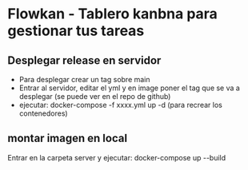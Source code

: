 # Flowkan - Tablero kanbna para gestionar tus tareas

## Desplegar release en servidor
 - Para desplegar crear un tag sobre main
 - Entrar al servidor, editar el yml y en image poner el tag que se va a desplegar (se puede ver en el repo de github)
 - ejecutar: docker-compose -f xxxx.yml up -d (para recrear los contenedores)

## montar imagen en local
Entrar en la carpeta server y ejecutar: docker-compose up --build